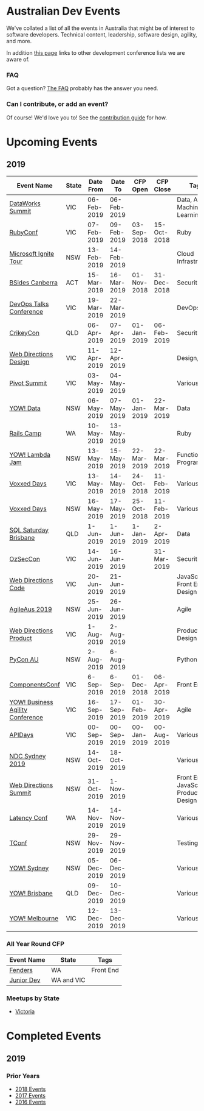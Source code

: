 # Australian Dev Events

We've collated a list of all the events in Australia that might be of interest to software developers. Technical content, leadership, software design, agility, and more.

In addition [this page](https://github.com/Readify/DevEvents/blob/master/otherDevConfLists.md) links to other development conference lists we are aware of.

### FAQ

Got a question? [The FAQ](https://github.com/Readify/DevEvents/blob/master/FAQ.md) probably has the answer you need.

### Can I contribute, or add an event?

Of course! We'd love you to! See the [contribution guide](https://github.com/Readify/DevEvents/blob/master/contributing.md) for how.

# Upcoming Events

## 2019

| Event Name | State | Date From | Date To | CFP Open | CFP Close | Tags |
| ---------- | ----- | --------- | ------- | -------- | --------- | ---- |
| [DataWorks Summit](https://10times.com/dataworks-summit-melbourne) | VIC | 06-Feb-2019 | 06-Feb-2019 |  |  | Data, AI Machine Learning |
| [RubyConf](https://www.rubyconf.org.au/2019) | VIC | 07-Feb-2019 | 09-Feb-2019 | 03-Sep-2018 | 15-Oct-2018 | Ruby |
| [Microsoft Ignite Tour](https://www.microsoft.com/en-au/ignite-the-tour/sydney) | NSW | 13-Feb-2019 | 14-Feb-2019 |  |  | Cloud Infrastructure |
| [BSides Canberra](https://www.bsidescbr.com.au/) | ACT | 15-Mar-2019 | 16-Mar-2019 | 01-Nov-2018 | 31-Dec-2018 | Security |
| [DevOps Talks Conference](https://devopstalks.com/au/devops.html/) | VIC | 19-Mar-2019 | 22-Mar-2019 |  |  | DevOps |
| [CrikeyCon](https://www.crikeycon.com/) | QLD | 06-Apr-2019 | 07-Apr-2019 | 01-Jan-2019 | 06-Feb-2019 | Security |
| [Web Directions Design](https://www.webdirections.org/design/) | VIC | 11-Apr-2019 | 12-Apr-2019 |  |  | Design, UX |
| [Pivot Summit](https://www.pivotsummit.com.au/) | VIC | 03-May-2019 | 04-May-2019 |  |  | Various |
| [YOW! Data](https://data.yowconference.com.au/) | NSW | 06-May-2019 | 07-May-2019 | 01-Jan-2019 | 22-Mar-2019 | Data |
| [Rails Camp](https://rails.camp/) | WA | 10-May-2019 | 13-May-2019 | | | Ruby |
| [YOW! Lambda Jam](https://lambdajam.yowconference.com.au/) | NSW | 13-May-2019 | 15-May-2019 | 22-Mar-2019 | 22-Mar-2019 | Functional Programming |
| [Voxxed Days](https://australia.voxxeddays.com/) | VIC | 13-May-2019 | 14-May-2019 | 24-Oct-2018 | 11-Feb-2019 | Various |
| [Voxxed Days](https://australia.voxxeddays.com/) | NSW | 16-May-2019 | 17-May-2019 | 25-Oct-2018 | 11-Feb-2019 | Various |
| [SQL Saturday Brisbane](https://www.sqlsaturday.com/838/eventhome.aspx) | QLD | 1-Jun-2019 | 1-Jun-2019 | 1-Jan-2019 | 2-Apr-2019 | Data |
| [OzSecCon](https://www.ozseccon.com/) | VIC | 14-Jun-2019 | 16-Jun-2019 |  | 31-Mar-2019 | Security |
| [Web Directions Code](https://www.webdirections.org/code/) | VIC | 20-Jun-2019 | 21-Jun-2019 |  |  | JavaScript, Front End, Design |
| [AgileAus 2019](http://agileaustralia.com.au/2019/) | NSW | 25-Jun-2019 | 26-Jun-2019 |  |  | Agile |
| [Web Directions Product](https://www.webdirections.org/product/) | VIC | 1-Aug-2019 | 2-Aug-2019 |  |  | Product, Design |
| [PyCon AU](https://2019.pycon-au.org/) | NSW | 2-Aug-2019 | 6-Aug-2019 |  |  | Python |
| [ComponentsConf](https://www.componentsconf.com.au/) | VIC | 6-Sep-2019 | 6-Sep-2019 | 01-Dec-2018 | 06-Apr-2019 | Front End |
| [YOW! Business Agility Conference](https://businessagility.yowconference.com.au/) | VIC | 16-Sep-2019 | 17-Sep-2019 | 01-Feb-2019 | 30-Apr-2019 | Agile |
| [APIDays](https://www.apidays.co) | VIC | 00-Sep-2019 | 00-Sep-2019 | 00-Jan-2019 | 00-Aug-2019 | Various |
| [NDC Sydney 2019](https://ndcsydney.com/) | NSW | 14-Oct-2019 | 18-Oct-2019 |  |  | Various |
| [Web Directions Summit](https://www.webdirections.org/wds/) | NSW | 31-Oct-2019 | 1-Nov-2019 |  |  | Front End, JavaScript, Product, Design |
| [Latency Conf](https://www.latencyconf.io/#/) | WA | 14-Nov-2019 | 14-Nov-2019 |  |  | Various |
| [TConf](https://tconf.io/) | NSW | 29-Nov-2019 | 29-Nov-2019 |  |  | Testing, QA |
| [YOW! Sydney](http://sydney.yowconference.com.au/) | NSW | 05-Dec-2019 | 06-Dec-2019 |  |  | Various |
| [YOW! Brisbane](http://brisbane.yowconference.com.au/) | QLD | 09-Dec-2019 | 10-Dec-2019 |  |  | Various |
| [YOW! Melbourne](http://melbourne.yowconference.com.au/) | VIC | 12-Dec-2019 | 13-Dec-2019 |  |  | Various |

### All Year Round CFP
| Event Name | State | Tags |
| ---------- | ----- | ---- |
| [Fenders](http://www.fenders.co/) | WA | Front End |
| [Junior Dev](https://bit.ly/JDSpeakers) | WA and VIC | |

### Meetups by State
* [Victoria](VIC.md)

# Completed Events

## 2019

### Prior Years

* [2018 Events](2018.md)
* [2017 Events](2017.md)
* [2016 Events](2016.md)
